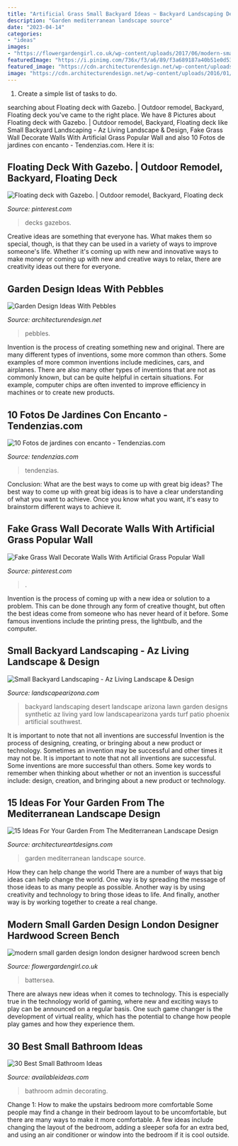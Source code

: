 ```yaml
---
title: "Artificial Grass Small Backyard Ideas ~ Backyard Landscaping Desert Landscape Arizona Lawn Garden Designs Synthetic Az Living Yard Low Landscapearizona Yards Turf Patio Phoenix Artificial Southwest"
description: "Garden mediterranean landscape source"
date: "2023-04-14"
categories:
- "ideas"
images:
- "https://flowergardengirl.co.uk/wp-content/uploads/2017/06/modern-small-garden-design-london-designer-hardwood-screen-bench-bespoke-storage-cream-paving-artificial-grass-chelsea-wimbledon-putney-fulham-hammersmith.jpg"
featuredImage: "https://i.pinimg.com/736x/f3/a6/89/f3a689187a40b51e0d53491be2e92da0.jpg"
featured_image: "https://cdn.architecturendesign.net/wp-content/uploads/2016/01/AD-Garden-Ideas-With-Pebbles-26.jpg"
image: "https://cdn.architecturendesign.net/wp-content/uploads/2016/01/AD-Garden-Ideas-With-Pebbles-26.jpg"
---
```



1. Create a simple list of tasks to do.

	

		
searching about Floating deck with Gazebo. | Outdoor remodel, Backyard, Floating deck you've came to the right place. We have 8 Pictures about Floating deck with Gazebo. | Outdoor remodel, Backyard, Floating deck like Small Backyard Landscaping - Az Living Landscape &amp; Design, Fake Grass Wall Decorate Walls With Artificial Grass Popular Wall and also 10 Fotos de jardines con encanto - Tendenzias.com. Here it is:
		
    
## Floating Deck With Gazebo. | Outdoor Remodel, Backyard, Floating Deck

<img loading=lazy src="https://i.pinimg.com/736x/81/36/73/8136738734919493c4f0bfd58072f443--floating-deck-gazebo.jpg" onerror="this.onerror=null;this.src='https://tse2.mm.bing.net/th?id=OIP.nd5-yzJF2G-YTuwJMimxKQHaFi&amp;pid=15.1';" alt="Floating deck with Gazebo. | Outdoor remodel, Backyard, Floating deck">

_Source: pinterest.com_

>decks gazebos. 

	

Creative ideas are something that everyone has. What makes them so special, though, is that they can be used in a variety of ways to improve someone's life. Whether it's coming up with new and innovative ways to make money or coming up with new and creative ways to relax, there are creativity ideas out there for everyone.

    
## Garden Design Ideas With Pebbles

<img loading=lazy src="https://cdn.architecturendesign.net/wp-content/uploads/2016/01/AD-Garden-Ideas-With-Pebbles-26.jpg" onerror="this.onerror=null;this.src='https://tse2.mm.bing.net/th?id=OIP.4Zla7erJAXUeOX1wmX7Z_wHaE6&amp;pid=15.1';" alt="Garden Design Ideas With Pebbles">

_Source: architecturendesign.net_

>pebbles. 

	

Invention is the process of creating something new and original. There are many different types of inventions, some more common than others. Some examples of more common inventions include medicines, cars, and airplanes. There are also many other types of inventions that are not as commonly known, but can be quite helpful in certain situations. For example, computer chips are often invented to improve efficiency in machines or to create new products.

    
## 10 Fotos De Jardines Con Encanto - Tendenzias.com

<img loading=lazy src="http://tendenzias.com/wp-content/uploads/2015/02/jardin-con-camino.jpg" onerror="this.onerror=null;this.src='https://tse1.mm.bing.net/th?id=OIP.Q7Gkwihw-MQ78ufYEKpwAAHaJ3&amp;pid=15.1';" alt="10 Fotos de jardines con encanto - Tendenzias.com">

_Source: tendenzias.com_

>tendenzias. 

	

Conclusion: What are the best ways to come up with great big ideas?
The best way to come up with great big ideas is to have a clear understanding of what you want to achieve. Once you know what you want, it's easy to brainstorm different ways to achieve it.

    
## Fake Grass Wall Decorate Walls With Artificial Grass Popular Wall

<img loading=lazy src="https://i.pinimg.com/736x/f3/a6/89/f3a689187a40b51e0d53491be2e92da0.jpg" onerror="this.onerror=null;this.src='https://tse3.mm.bing.net/th?id=OIP.0fCQdkZ-2Mt6-FQD2kcKOgHaE8&amp;pid=15.1';" alt="Fake Grass Wall Decorate Walls With Artificial Grass Popular Wall">

_Source: pinterest.com_

>. 

	

Invention is the process of coming up with a new idea or solution to a problem. This can be done through any form of creative thought, but often the best ideas come from someone who has never heard of it before. Some famous inventions include the printing press, the lightbulb, and the computer.

    
## Small Backyard Landscaping - Az Living Landscape &amp; Design

<img loading=lazy src="http://www.landscapearizona.com/wp-content/uploads/2015/09/small-backyard-landscape.jpg" onerror="this.onerror=null;this.src='https://tse2.mm.bing.net/th?id=OIP.LcgpxLGqPL86uEvoDwj8fQHaEK&amp;pid=15.1';" alt="Small Backyard Landscaping - Az Living Landscape &amp; Design">

_Source: landscapearizona.com_

>backyard landscaping desert landscape arizona lawn garden designs synthetic az living yard low landscapearizona yards turf patio phoenix artificial southwest. 

	

It is important to note that not all inventions are successful
Invention is the process of designing, creating, or bringing about a new product or technology. Sometimes an invention may be successful and other times it may not be. It is important to note that not all inventions are successful. 
Some inventions are more successful than others. Some key words to remember when thinking about whether or not an invention is successful include: design, creation, and bringing about a new product or technology.

    
## 15 Ideas For Your Garden From The Mediterranean Landscape Design

<img loading=lazy src="https://www.architectureartdesigns.com/wp-content/uploads/2014/10/15-Ideas-For-Your-Garden-From-The-Mediterranean-Landscape-Design-10-630x945.jpg" onerror="this.onerror=null;this.src='https://tse3.mm.bing.net/th?id=OIP.VkgAJSmfdNTqZZrAYmjHhwHaLH&amp;pid=15.1';" alt="15 Ideas For Your Garden From The Mediterranean Landscape Design">

_Source: architectureartdesigns.com_

>garden mediterranean landscape source. 

	

How they can help change the world
There are a number of ways that big ideas can help change the world. One way is by spreading the message of those ideas to as many people as possible. Another way is by using creativity and technology to bring those ideas to life. And finally, another way is by working together to create a real change.

    
## Modern Small Garden Design London Designer Hardwood Screen Bench

<img loading=lazy src="https://flowergardengirl.co.uk/wp-content/uploads/2017/06/modern-small-garden-design-london-designer-hardwood-screen-bench-bespoke-storage-cream-paving-artificial-grass-chelsea-wimbledon-putney-fulham-hammersmith.jpg" onerror="this.onerror=null;this.src='https://tse4.mm.bing.net/th?id=OIP.osOzinj4G5k7Ii5LgWmRhAHaE5&amp;pid=15.1';" alt="modern small garden design london designer hardwood screen bench">

_Source: flowergardengirl.co.uk_

>battersea. 

	

There are always new ideas when it comes to technology. This is especially true in the technology world of gaming, where new and exciting ways to play can be announced on a regular basis. One such game changer is the development of virtual reality, which has the potential to change how people play games and how they experience them.

    
## 30 Best Small Bathroom Ideas

<img loading=lazy src="http://availableideas.com/wp-content/uploads/2015/08/small-bathroom-decorating-ideas-with-small-bathroom-ideas-as-small-bathroom-decorating-ideas-to-desire.jpg" onerror="this.onerror=null;this.src='https://tse4.mm.bing.net/th?id=OIP.uxtrX8E44Mc2PCubkGGCZAHaJ3&amp;pid=15.1';" alt="30 Best Small Bathroom Ideas">

_Source: availableideas.com_

>bathroom admin decorating. 

	

Change 1: How to make the upstairs bedroom more comfortable
Some people may find a change in their bedroom layout to be uncomfortable, but there are many ways to make it more comfortable. A few ideas include changing the layout of the bedroom, adding a sleeper sofa for an extra bed, and using an air conditioner or window into the bedroom if it is cool outside.

